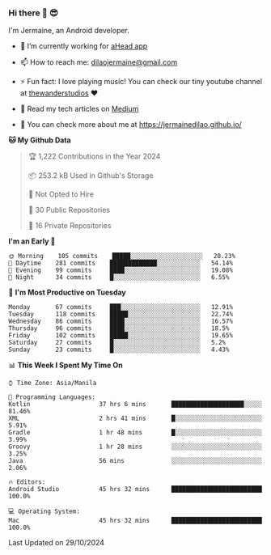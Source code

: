 ### Hi there 👋 😎
I'm Jermaine, an Android developer.

- 🔭 I’m currently working for [aHead app](https://www.ahead-app.com/)

- 📫 How to reach me: dilaojermaine@gmail.com

- ⚡ Fun fact: I love playing music! You can check our tiny youtube channel at [thewanderstudios](https://www.youtube.com/thewanderstudios) ♥️

- 📖 Read my tech articles on [Medium](https://jermainedilao.medium.com/)

- 👀 You can check more about me at https://jermainedilao.github.io/

<!--
**jermainedilao/jermainedilao** is a ✨ _special_ ✨ repository because its `README.md` (this file) appears on your GitHub profile.

Here are some ideas to get you started:

- 🔭 I’m currently working on ...
- 🌱 I’m currently learning ...
- 👯 I’m looking to collaborate on ...
- 🤔 I’m looking for help with ...
- 💬 Ask me about ...
- 📫 How to reach me: ...
- 😄 Pronouns: ...
- ⚡ Fun fact: ...
-->

<!--START_SECTION:waka-->
**🐱 My Github Data** 

> 🏆 1,222 Contributions in the Year 2024
 > 
> 📦 253.2 kB Used in Github's Storage 
 > 
> 🚫 Not Opted to Hire
 > 
> 📜 30 Public Repositories 
 > 
> 🔑 16 Private Repositories  
 > 
**I'm an Early 🐤** 

```text
🌞 Morning    105 commits    █████░░░░░░░░░░░░░░░░░░░░   20.23% 
🌆 Daytime    281 commits    █████████████░░░░░░░░░░░░   54.14% 
🌃 Evening    99 commits     ████░░░░░░░░░░░░░░░░░░░░░   19.08% 
🌙 Night      34 commits     █░░░░░░░░░░░░░░░░░░░░░░░░   6.55%

```
📅 **I'm Most Productive on Tuesday** 

```text
Monday       67 commits     ███░░░░░░░░░░░░░░░░░░░░░░   12.91% 
Tuesday      118 commits    █████░░░░░░░░░░░░░░░░░░░░   22.74% 
Wednesday    86 commits     ████░░░░░░░░░░░░░░░░░░░░░   16.57% 
Thursday     96 commits     ████░░░░░░░░░░░░░░░░░░░░░   18.5% 
Friday       102 commits    █████░░░░░░░░░░░░░░░░░░░░   19.65% 
Saturday     27 commits     █░░░░░░░░░░░░░░░░░░░░░░░░   5.2% 
Sunday       23 commits     █░░░░░░░░░░░░░░░░░░░░░░░░   4.43%

```


📊 **This Week I Spent My Time On** 

```text
⌚︎ Time Zone: Asia/Manila

💬 Programming Languages: 
Kotlin                   37 hrs 6 mins       ████████████████████░░░░░   81.46% 
XML                      2 hrs 41 mins       █░░░░░░░░░░░░░░░░░░░░░░░░   5.91% 
Gradle                   1 hr 48 mins        █░░░░░░░░░░░░░░░░░░░░░░░░   3.99% 
Groovy                   1 hr 28 mins        ░░░░░░░░░░░░░░░░░░░░░░░░░   3.25% 
Java                     56 mins             ░░░░░░░░░░░░░░░░░░░░░░░░░   2.06%

🔥 Editors: 
Android Studio           45 hrs 32 mins      █████████████████████████   100.0%

💻 Operating System: 
Mac                      45 hrs 32 mins      █████████████████████████   100.0%

```


 Last Updated on 29/10/2024
<!--END_SECTION:waka-->
